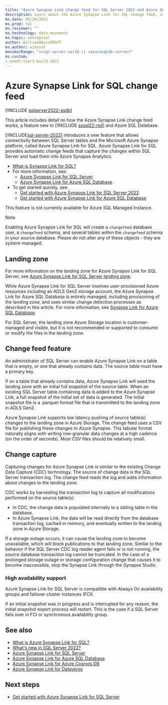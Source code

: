 ```yaml
---
title: "Azure Synapse Link change feed for SQL Server 2022 and Azure SQL Database"
description: Learn about the Azure Synapse Link for SQL change feed, introduced for SQL Server 2022 and Azure SQL Database, to allow for real-time analytics of data from SQL Server or Azure SQL Database to Azure Synapse.
ms.date: 05/24/2022
ms.prod: sql
ms.reviewer: ""
ms.technology: data-movement
ms.topic: conceptual
author: WilliamDAssafMSFT
ms.author: wiassaf
monikerRange: ">=sql-server-ver16 || =azuresqldb-current"
ms.custom:
- event-tier1-build-2022
---
```


# Azure Synapse Link for SQL change feed

[!INCLUDE [sqlserver2022-asdb](../../includes/applies-to-version/sqlserver2022-asdb.md)]

This article includes detail on how the Azure Synapse Link change feed works, a feature new to [!INCLUDE [sssql22-md](../../includes/sssql22-md.md)] and Azure SQL Database. 

[!INCLUDE[sql-server-2022](../../includes/sssql22-md.md)] introduces a new feature that allows connectivity between SQL Server tables and the Microsoft Azure Synapse platform, called Azure Synapse Link for SQL. Azure Synapse Link for SQL provides automatic change feeds that capture the changes within SQL Server and load them into Azure Synapse Analytics. 

- [What is Synapse Link for SQL?](/azure/synapse-analytics/synapse-link/sql-synapse-link-overview)
- For more information, see:
    - [Azure Synapse Link for SQL Server](/azure/synapse-analytics/synapse-link/sql-server-2022-synapse-link).
    - [Azure Synapse Link for Azure SQL Database](/azure/synapse-analytics/synapse-link/sql-database-synapse-link).
- To get started quickly, see: 
    - [Get started with Azure Synapse Link for SQL Server 2022](/azure/synapse-analytics/synapse-link/connect-synapse-link-sql-server-2022) 
    - [Get started with Azure Synapse Link for Azure SQL Database](/azure/synapse-analytics/synapse-link/connect-synapse-link-sql-database)

This feature is not currently available for Azure SQL Managed Instance.

> [!NOTE]
> Enabling Azure Synapse Link for SQL will create a `changefeed` database user, a `changefeed` schema, and several tables within the `changefeed` schema in your source database. Please do not alter any of these objects - they are system-managed.

## Landing zone

For more information on the landing zone for Azure Synapse Link for SQL Server, see [Azure Synapse Link for SQL Server landing zone](/azure/synapse-analytics/synapse-link/sql-server-2022-synapse-link#landing-zone).

While Azure Synapse Link for SQL Server involves user-provisioned Azure resources including an ADLS Gen2 storage account, the Azure Synapse Link for Azure SQL Database is entirely managed, including provisioning of the landing zone, and uses similar change detection processes as described in this article. For more information, see [Synapse Link for Azure SQL Database](/azure/synapse-analytics/synapse-link/sql-database-synapse-link). 

For SQL Server, the landing zone Azure Storage location is customer-managed and visible, but it is not recommended or supported to consume or modify the files in the landing zone. 

## Change feed feature

An administrator of SQL Server can enable Azure Synapse Link on a table that is empty, or one that already contains data. The source table must have a primary key.

If on a table that already contains data, Azure Synapse Link will seed the landing zone with an initial full snapshot of the source table. When an existing SQL Server table containing data is added to the Azure Synapse Link, a full snapshot of the initial set of data is generated. The initial snapshot file is a .parquet format file that is transmitted to the landing zone in ADLS Gen2. 

Azure Synapse Link supports low latency pushing of source table(s) changes to the landing zone in Azure Storage. The change feed uses a CSV file for publishing these changes to Azure Synapse. This tabular format naturally aligns with writing row-granular data changes at a high cadence (on the order of seconds). Most CSV files should be relatively small.

## Change capture

Capturing changes for Azure Synapse Link is similar to the existing Change Data Capture (CDC) technology. The source of change data is the SQL Server transaction log. The change feed reads the log and adds information about changes to the landing zone.

CDC works by harvesting the transaction log to capture all modifications performed on the source table(s). 

- In CDC, the change data is populated internally to a sibling table in the database.
- In Azure Synapse Link, the data will be read directly from the database transaction log, cached in memory, and eventually written to the landing zone in Azure Storage. 

If a storage outage occurs, it can cause the landing zone to become unavailable, which will block publications to that landing zone. Similar to the behavior if the SQL Server CDC log reader agent fails or is not running, the source database transaction log cannot be truncated. In the case of a prolonged storage outage or storage configuration change that causes it to become inaccessible, stop the Synapse Link through the Synapse Studio.

### High availability support

Azure Synapse Link for SQL Server is compatible with Always On availability groups and failover cluster instances (FCI).

If an initial snapshot was in progress and is interrupted for any reason, the initial snapshot export process will restart. This is the case if a SQL Server fails over in FCI or synchronous availability group.

## See also

- [What is Azure Synapse Link for SQL?](/azure/synapse-analytics/synapse-link/sql-synapse-link-overview)
- [What's new in SQL Server 2022?](../what-s-new-in-sql-server-2022.md)
- [Azure Synapse Link for SQL Server](/azure/synapse-analytics/synapse-link/sql-server-2022-synapse-link)
- [Azure Synapse Link for Azure SQL Database](/azure/synapse-analytics/synapse-link/sql-database-synapse-link)
- [Azure Synapse Link for Azure Cosmos DB](/azure/cosmos-db/synapse-link)
- [Azure Synapse Link for Dataverse](/powerapps/maker/data-platform/export-to-data-lake)

## Next steps

- [Get started with Azure Synapse Link for SQL Server](/azure/synapse-analytics/synapse-link/connect-synapse-link-sql-server-2022)
